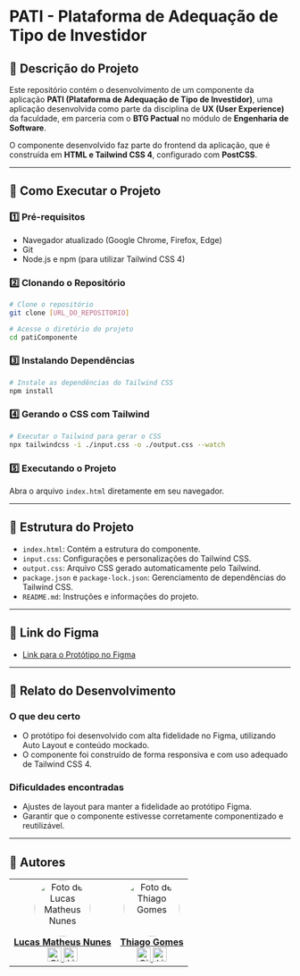 # PATI - Plataforma de Adequação de Tipo de Investidor

## 📌 Descrição do Projeto

Este repositório contém o desenvolvimento de um componente da aplicação **PATI (Plataforma de Adequação de Tipo de Investidor)**, uma aplicação desenvolvida como parte da disciplina de **UX (User Experience)** da faculdade, em parceria com o **BTG Pactual** no módulo de **Engenharia de Software**.

O componente desenvolvido faz parte do frontend da aplicação, que é construída em **HTML e Tailwind CSS 4**, configurado com **PostCSS**.

---

## 🚀 Como Executar o Projeto

### 1️⃣ Pré-requisitos

* Navegador atualizado (Google Chrome, Firefox, Edge)
* Git
* Node.js e npm (para utilizar Tailwind CSS 4)

### 2️⃣ Clonando o Repositório

```bash
# Clone o repositório
git clone [URL_DO_REPOSITORIO]

# Acesse o diretório do projeto
cd patiComponente
```

### 3️⃣ Instalando Dependências

```bash
# Instale as dependências do Tailwind CSS
npm install
```

### 4️⃣ Gerando o CSS com Tailwind

```bash
# Executar o Tailwind para gerar o CSS
npx tailwindcss -i ./input.css -o ./output.css --watch
```

### 5️⃣ Executando o Projeto

Abra o arquivo `index.html` diretamente em seu navegador.

---

## 📐 Estrutura do Projeto

* `index.html`: Contém a estrutura do componente.
* `input.css`: Configurações e personalizações do Tailwind CSS.
* `output.css`: Arquivo CSS gerado automaticamente pelo Tailwind.
* `package.json` e `package-lock.json`: Gerenciamento de dependências do Tailwind CSS.
* `README.md`: Instruções e informações do projeto.

---

## 🎨 Link do Figma

* [Link para o Protótipo no Figma]()

---

## 🚧 Relato do Desenvolvimento

### O que deu certo

* O protótipo foi desenvolvido com alta fidelidade no Figma, utilizando Auto Layout e conteúdo mockado.
* O componente foi construído de forma responsiva e com uso adequado de Tailwind CSS 4.

### Dificuldades encontradas

* Ajustes de layout para manter a fidelidade ao protótipo Figma.
* Garantir que o componente estivesse corretamente componentizado e reutilizável.

---

## 👥 Autores

<div align="center">
<table>
  <tr>
    <td align="center">
      <a href="https://www.linkedin.com/in/lucas-nunes-matheus/">
        <img src="https://media.licdn.com/dms/image/v2/D4D03AQHN4SR2WsAIdA/profile-displayphoto-shrink_200_200/profile-displayphoto-shrink_200_200/0/1710163486566?e=1750896000&v=beta&t=o-9q_kscwkEexlcm92Cobx197j0MsiztrpiTQgiJ9Kg" width="100px;" alt="Foto de Lucas Matheus Nunes" style="border-radius:50%"/>
        <br />
        <b>Lucas Matheus Nunes</b>
      </a>
      <br />
      <a href="https://github.com/lucas-nunes-matheus">
        <img src="https://img.shields.io/badge/GitHub-%23121011.svg?logo=github&logoColor=white)" alt="GitHub" height="25"/>
      </a>
      <a href="https://www.linkedin.com/in/lucas-nunes-matheus/">
        <img src="https://custom-icon-badges.demolab.com/badge/LinkedIn-0A66C2?logo=linkedin-white&logoColor=fff" alt="LinkedIn" height="25"/>
      </a>
    </td>
    <td align="center">
      <a href="https://www.linkedin.com/in/thiagogomesalmeida/">
        <img src="https://media.licdn.com/dms/image/v2/D4D03AQHh3rHCD36uKA/profile-displayphoto-shrink_200_200/profile-displayphoto-shrink_200_200/0/1711828725384?e=1750896000&v=beta&t=Kggq5QNqIQ66GqL7_dT37fq5YO3NQAGBwX9BF0Fq8oU" width="100px;" alt="Foto de Thiago Gomes" style="border-radius:50%"/>
        <br />
        <b>Thiago Gomes</b>
      </a>
      <br />
      <a href="https://github.com/thiagomes07">
        <img src="https://img.shields.io/badge/GitHub-%23121011.svg?logo=github&logoColor=white)" alt="GitHub" height="25"/>
      </a>
      <a href="https://www.linkedin.com/in/thiagogomesalmeida/">
        <img src="https://custom-icon-badges.demolab.com/badge/LinkedIn-0A66C2?logo=linkedin-white&logoColor=fff" alt="LinkedIn" height="25"/>
      </a>
    </td>
  </tr>
</table>
</div>

